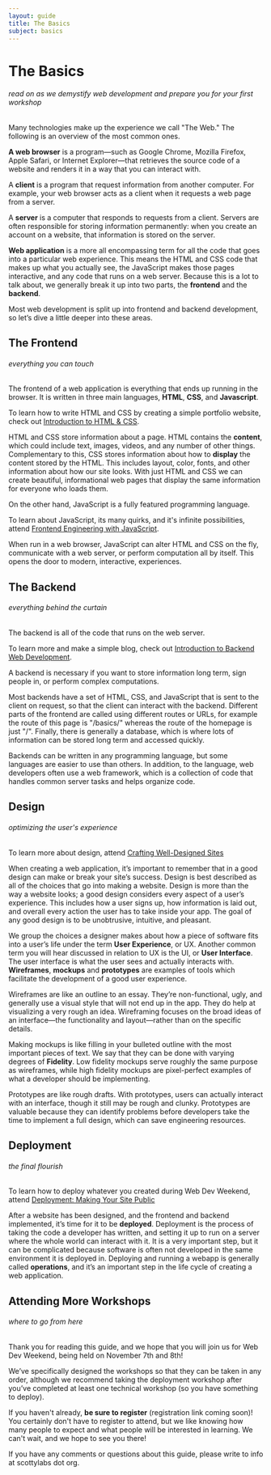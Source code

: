```yaml
---
layout: guide
title: The Basics
subject: basics
---
```


# The Basics

###### read on as we demystify web development and prepare you for your first workshop

Many technologies make up the experience we call "The Web." The following is an
overview of the most common ones.

__A web browser__ is a program—such as Google Chrome, Mozilla Firefox, Apple
Safari, or Internet Explorer—that retrieves the source code of a website and
renders it in a way that you can interact with.

A __client__ is a program that request information from another computer. For
example, your web browser acts as a client when it requests a web page from a
server.

A __server__ is a computer that responds to requests from a client. Servers are
often responsible for storing information permanently: when you create an
account on a website, that information is stored on the server.

__Web application__ is a more all encompassing term for all the code that goes
into a particular web experience. This means the HTML and CSS code that makes up
what you actually see, the JavaScript makes those pages interactive, and any
code that runs on a web server. Because this is a lot to talk about, we
generally break it up into two parts, the __frontend__ and the __backend__.

Most web development is split up into frontend and backend development, so let’s
dive a little deeper into these areas.

## The Frontend

###### everything you can touch

The frontend of a web application is everything that ends up running in the
browser. It is written in three main languages, __HTML__, __CSS__, and
__Javascript__.

<span class="aside">To learn how to write HTML and CSS by creating a simple
portfolio website, check out <a href="{{ site.baseurl }}/html/">Introduction to
HTML & CSS</a>.</span>

HTML and CSS store information about a page. HTML contains the __content__,
which could include text, images, videos, and any number of other things.
Complementary to this, CSS stores information about how to __display__ the
content stored by the HTML. This includes layout, color, fonts, and other
information about how our site looks. With just HTML and CSS we can create
beautiful, informational web pages that display the same information for
everyone who loads them.

On the other hand, JavaScript is a fully featured programming language.

<span class="aside">To learn about JavaScript, its many quirks, and it's
infinite possibilities, attend <a href="{{ site.baseurl }}/frontend/">Frontend
Engineering with JavaScript</a>.</span>

When run in a web browser, JavaScript can alter HTML and CSS on the fly,
communicate with a web server, or perform computation all by itself. This opens
the door to modern, interactive, experiences.

## The Backend

###### everything behind the curtain

The backend is all of the code that runs on the web server.

<span class="aside">To learn more and make a simple blog, check out <a href="{{ site.baseurl }}/backend/">Introduction to Backend Web Development</a>.</span>

A backend is necessary if you want to store information long term, sign people
in, or perform complex computations.

Most backends have a set of HTML, CSS, and JavaScript that is sent to the client
on request, so that the client can interact with the backend. Different parts of
the frontend are called using different routes or URLs, for example the route of
this page is "/basics/" whereas the route of the homepage is just "/". Finally,
there is generally a database, which is where lots of information can be stored
long term and accessed quickly.

Backends can be written in any programming language, but some languages are
easier to use than others. In addition, to the language, web developers often
use a web framework, which is a collection of code that handles common server
tasks and helps organize code.

## Design

###### optimizing the user's experience
<span class="aside">To learn more about design, attend <a href="{{ site.baseurl }}/design/">Crafting Well-Designed Sites</a></span>

When creating a web application, it’s important to remember that in a good
design can make or break your site’s success. Design is best described as all of
the choices that go into making a website. Design is more than the way a website
looks; a good design considers every aspect of a user’s experience. This
includes how a user signs up, how information is laid out, and overall every
action the user has to take inside your app. The goal of any good design is to
be unobtrusive, intuitive, and pleasant.

We group the choices a designer makes about how a piece of software fits into a
user’s life under the term __User Experience__, or UX. Another common term you
will hear discussed in relation to UX is the UI, or __User Interface__. The user
interface is what the user sees and actually interacts with. __Wireframes__,
__mockups__ and __prototypes__ are examples of tools which facilitate the
development of a good user experience.

Wireframes are like an outline to an essay. They’re non-functional, ugly, and
generally use a visual style that will not end up in the app. They do help at
visualizing a very rough an idea. Wireframing focuses on the broad ideas of an
interface—the functionality and layout—rather than on the specific details.

Making mockups is like filling in your bulleted outline with the most important
pieces of text. We say that they can be done with varying degrees of
__Fidelity__. Low fidelity mockups serve roughly the same purpose as wireframes,
while high fidelity mockups are pixel-perfect examples of what a developer
should be implementing.

Prototypes are like rough drafts. With prototypes, users can actually interact
with an interface, though it still may be rough and clunky. Prototypes are
valuable because they can identify problems before developers take the time to
implement a full design, which can save engineering resources.

## Deployment

###### the final flourish

<span class="aside">To learn how to deploy whatever you created during Web Dev Weekend, attend <a href="{{ site.baseurl }}/deployment/">Deployment: Making Your Site Public</a></span>

After a website has been designed, and the frontend and backend implemented,
it’s time for it to be __deployed__. Deployment is the process of taking the
code a developer has written, and setting it up to run on a server where the
whole world can interact with it. It is a very important step, but it can be
complicated because software is often not developed in the same environment it
is deployed in. Deploying and running a webapp is generally called
__operations__, and it’s an important step in the life cycle of creating a web
application.

## Attending More Workshops

###### where to go from here

Thank you for reading this guide, and we hope that you will join us for Web Dev
Weekend, being held on November 7th and 8th!

We’ve specifically designed the workshops so that they can be taken in any
order, although we recommend taking the deployment workshop after you’ve
completed at least one technical workshop (so you have something to deploy).

If you haven't already, __be sure to register__ (registration link coming soon)!
You certainly don't have to register to attend, but we like knowing how many
people to expect and what people will be interested in learning. We can't wait,
and we hope to see you there!

If you have any comments or questions about this guide, please write to info at
scottylabs dot org.
